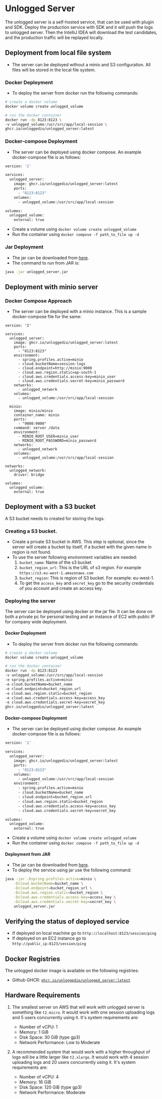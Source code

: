 # Unlogged Server

The unlogged server is a self-hosted service, that can be used with plugin and SDK. Deploy the production service with SDK and it will push the logs to unlogged server. Then the IntelliJ IDEA will download the test candidates, and the production traffic will be replayed locally.

## Deployment from local file system
- The server can be deployed without a minio and S3 configuration. All files will be stored in the local file system. 

### Docker Deployment
- To deploy the server from docker run the following commands:

```sh
# create a docker volume 
docker volume create unlogged_volume

# run the docker container
docker run -dp 8123:8123 \
-v unlogged_volume:/usr/src/app/local-session \
ghcr.io/unloggedio/unlogged_server:latest
```

### Docker-compose Deployment
- The server can be deployed using docker compose. An example docker-compose file is as follows:

```sh
version: '2'

services:
  unlogged_server:
    image: ghcr.io/unloggedio/unlogged_server:latest
    ports:
      - "8123:8123"
    volumes:
      - unlogged_volume:/usr/src/app/local-session

volumes:
  unlogged_volume:
    external: true
```

- Create a volume using `docker volume create unlogged_volume`
- Run the container using `docker compose -f path_to_file up -d`

### Jar Deployment
- The jar can be downloaded from [here](https://github.com/unloggedio/server/releases).
- The command to run from JAR is:
```bash
java -jar unlogged_server.jar
```

## Deployment with minio server

### Docker Compose Approach

- The server can be deployed with a minio instance. This is a sample docker-compose file for the same:
```docker
version: '2'

services:
  unlogged_server:
	image: ghcr.io/unloggedio/unlogged_server:latest
	ports:
	  - "8123:8123"
	environment:
	  - spring.profiles.active=minio
	  - cloud.bucketName=session-logs
	  - cloud.endpoint=http://minio:9000
	  - cloud.aws.region.static=ap-south-1
	  - cloud.aws.credentials.access-key=minio_user
	  - cloud.aws.credentials.secret-key=minio_password
	networks:
	  - unlogged_network
	volumes:
	  - unlogged_volume:/usr/src/app/local-session

  minio:
	image: minio/minio
	container_name: minio
	ports:
	  - "9000:9000"
	command: server /data
	environment:
	  - MINIO_ROOT_USER=minio_user
	  - MINIO_ROOT_PASSWORD=minio_password
	networks:
	  - unlogged_network
	volumes:
	  - unlogged_volume:/usr/src/app/local-session

networks:
  unlogged_network:
    driver: bridge

volumes:
  unlogged_volume:
    external: true
```

## Deployment with a S3 bucket
A S3 bucket needs to created for storing the logs.

### Creating a S3 bucket.

- Create a private S3 bucket in AWS. This step is optional, since the server will create a bucket by itself, if a bucket with the given name in region is not found.
- To use the server following environment variables are needed:
	1. `bucket_name`: Name of the s3 bucket
	2. `bucket_region_url`: This is the URL of s3 region. For example `https://s3.eu-west-1.amazonaws.com`
	3. `bucket_region`: This is region of S3 bucket. For example: eu-west-1.
	4. To get the `access_key` and `secret_key` go to the security credentials of you account and create an access key.

### Deploying the server

The server can be deployed using docker or the jar file. It can be done on both a private pc for personal testing and an instance of EC2 with public IP for company wide deployment.

#### Docker Deployment 
- To deploy the server from docker run the following commands:

```sh
# create a docker volume 
docker volume create unlogged_volume

# run the docker container
docker run -dp 8123:8123 
-v unlogged_volume:/usr/src/app/local-session
-e spring.profiles.active=minio
-e cloud.bucketName=bucket_name
-e cloud.endpoint=bucket_region_url
-e cloud.aws.region.static=bucket_region
-e cloud.aws.credentials.access-key=access_key
-e cloud.aws.credentials.secret-key=secret_key
ghcr.io/unloggedio/unlogged_server:latest
```

#### Docker-compose Deployment
- The server can be deployed using docker compose. An example docker-compose file is as follows:

```sh
version: '2'

services:
  unlogged_server:
    image: ghcr.io/unloggedio/unlogged_server:latest
    ports:
      - "8123:8123"
    volumes:
      - unlogged_volume:/usr/src/app/local-session
    environment:
	  - spring.profiles.active=minio
      - cloud.bucketName=bucket_name
      - cloud.endpoint=bucket_region_url
      - cloud.aws.region.static=bucket_region
      - cloud.aws.credentials.access-key=access_key
      - cloud.aws.credentials.secret-key=secret_key

volumes:
  unlogged_volume:
    external: true
```

- Create a volume using `docker volume create unlogged_volume`
- Run the container using `docker compose -f path_to_file up -d`

#### Deployment from JAR
- The jar can be downloaded from [here](https://github.com/unloggedio/server/releases).
- To deploy the service using jar use the following command:

```sh
java -jar -Dspring.profiles.active=minio \
	-Dcloud.bucketName=bucket_name \
    -Dcloud.endpoint=bucket_region_url \
    -Dcloud.aws.region.static=bucket_region \
    -Dcloud.aws.credentials.access-key=access_key \
    -Dcloud.aws.credentials.secret-key=secret_key \
    unlogged_server.jar
```

## Verifying the status of deployed service

- If deployed on local machine go to `http://localhost:8123/session/ping`
- If deployed on an EC2 instance go to `http://public_ip:8123/session/ping`


## Docker Registries
The unlogged docker image is available on the following registries:

- Github GHCR: [`ghcr.io/unloggedio/unlogged_server:latest`](https://github.com/orgs/unloggedio/packages/container/package/unlogged_server)


## Hardware Requirements
1. The smallest server on AWS that will work with unlogged server is something like `t2.micro`. It would work with one session uploading logs and 5 users concurrently using it.
It's system requirements are:
	- Number of vCPU: 1
	- Memory: 1 GiB
	- Disk Space: 30 GiB (type gp3)
	- Network Performance: Low to Moderate

2. A recommended system that would work with a higher throughput of logs will be a little larger like `t2.xlarge`. It would work with 4 session uploading logs and 20 users concurrently using it.
It's system requirements are:
	- Number of vCPU: 4
	- Memory: 16 GiB
	- Disk Space: 120 GiB (type gp3)
	- Network Performance: Moderate
